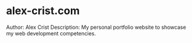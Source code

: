 # alex-crist.com

Author: Alex Crist
Description: My personal portfolio website to showcase my web development competencies.
